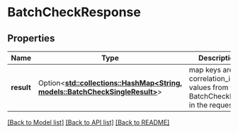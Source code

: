 # BatchCheckResponse

## Properties

Name | Type | Description | Notes
------------ | ------------- | ------------- | -------------
**result** | Option<[**std::collections::HashMap<String, models::BatchCheckSingleResult>**](BatchCheckSingleResult.md)> | map keys are the correlation_id values from the BatchCheckItems in the request | [optional]

[[Back to Model list]](../README.md#documentation-for-models) [[Back to API list]](../README.md#documentation-for-api-endpoints) [[Back to README]](../README.md)


